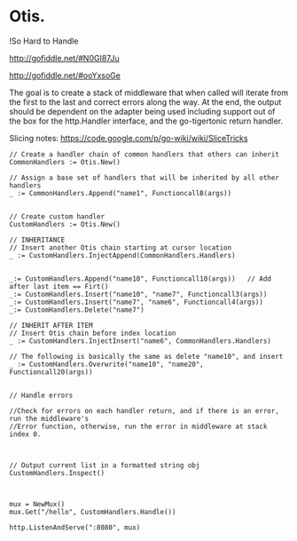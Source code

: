 Otis.
====
!So Hard to Handle

http://gofiddle.net/#N0GI87Ju

http://gofiddle.net/#ooYxsoGe

The goal is to create a stack of middleware that when called will iterate from the first to the last
and correct errors along the way. At the end, the output should be dependent on the adapter being used
including support out of the box for the http.Handler interface, and the go-tigertonic return handler.

Slicing notes: https://code.google.com/p/go-wiki/wiki/SliceTricks

```
// Create a handler chain of common handlers that others can inherit
CommonHandlers := Otis.New()

// Assign a base set of handlers that will be inherited by all other handlers
_ := CommonHandlers.Append("name1", FunctioncallB(args))


// Create custom handler
CustomHandlers := Otis.New()

// INHERITANCE
// Insert another Otis chain starting at cursor location
_ := CustomHandlers.InjectAppend(CommonHandlers.Handlers)


_:= CustomHandlers.Append("name10", Functioncall10(args))   // Add after last item == Firt()
_:= CustomHandlers.Insert("name10", "name7", Functioncall3(args))
_:= CustomHandlers.Insert("name7", "name6", Functioncall4(args))
_:= CustomHandlers.Delete("name7")

// INHERIT AFTER ITEM
// Insert Otis chain before index location
_ := CustomHandlers.InjectInsert("name6", CommonHandlers.Handlers)

// The following is basically the same as delete "name10", and insert
_ := CustomHandlers.Overwrite("name10", "name20", Functioncall20(args))


// Handle errors

//Check for errors on each handler return, and if there is an error, run the middleware's
//Error function, otherwise, run the error in middleware at stack index 0.



// Output current list in a formatted string obj
CustomHandlers.Inspect()



mux = NewMux()
mux.Get("/hello", CustomHandlers.Handle())

http.ListenAndServe(":8080", mux)
```
